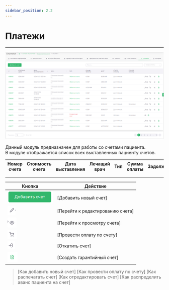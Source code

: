```yaml
---
sidebar_position: 2.2
---
```


# Платежи

---

![Платежи](./assets/invoice/invoice-list.png)

Данный модуль предназначен для работы со счетами пациента.  
В модуле отображается список всех выставленных пациенту счетов.

|Номер счета|Стоимость счета|Дата выставления|Лечащий врач|Тип|Сумма оплаты| Задолженность |Статус оплаты|Способ оплаты|
|---|---|---|---|---|---|---------------|---|---|

---

| Кнопка | Действие                         |
|--------|----------------------------------|
|![Добавить счет](./assets/invoice/add-inv.png)| [Добавить новый счет]            |
|![Редактировать](./assets/invoice/edit.png)| [Перейти к редактированию счета] |
|![Просмотр](./assets/invoice/view.png)| [Перейти к просмотру счета]      |
|![Оплата](./assets/invoice/payment.png)| [Провести оплату по счету]       |
|![Откат](./assets/invoice/refund.png)| [Откатить счет]                  |
|![Гарантийный](./assets/invoice/guarat.png)| [Создать гарантийный счет]       |

> [Как добавить новый счет]
> [Как провести оплату по счету]
> [Как распечатать счет]
> [Как отредактировать счет]
> [Как распределить аванс пациента на счет]